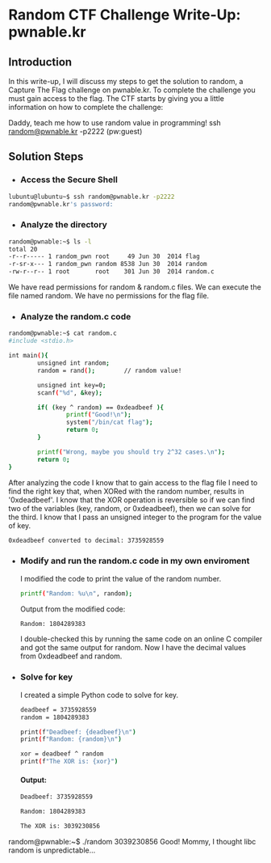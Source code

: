 # Random CTF Challenge Write-Up: pwnable.kr

## Introduction
In this write-up, I will discuss my steps to get the solution to random, a Capture The Flag challenge on pwnable.kr. To complete the challenge you must gain access to the flag. The CTF starts by giving you a little information on how to complete the challenge:

Daddy, teach me how to use random value in programming!
ssh random@pwnable.kr -p2222 (pw:guest)

## Solution Steps
+ ### Access the Secure Shell
```bash
lubuntu@lubuntu~$ ssh random@pwnable.kr -p2222
random@pwnable.kr's password:
```
+ ### Analyze the directory
```bash
random@pwnable:~$ ls -l
total 20
-r--r----- 1 random_pwn root     49 Jun 30  2014 flag
-r-sr-x--- 1 random_pwn random 8538 Jun 30  2014 random
-rw-r--r-- 1 root       root    301 Jun 30  2014 random.c
```
We have read permissions for random & random.c files. We can execute the file named             random. We have no permissions for the flag file.

+ ### Analyze the random.c code
```bash
random@pwnable:~$ cat random.c
#include <stdio.h>

int main(){
        unsigned int random;
        random = rand();        // random value!

        unsigned int key=0;
        scanf("%d", &key);

        if( (key ^ random) == 0xdeadbeef ){
                printf("Good!\n");
                system("/bin/cat flag");
                return 0;
        }

        printf("Wrong, maybe you should try 2^32 cases.\n");
        return 0;
}
```
After analyzing the code I know that to gain access to the flag file I need to find the right key that, when XORed with the random number, results in '0xdeadbeef'. I know that the XOR operation is reversible so if we can find two of the variables (key, random, or 0xdeadbeef), then we can solve for the third. I know that I pass an unsigned integer to the program for the value of key. 

```bash
0xdeadbeef converted to decimal: 3735928559
```
+ ### Modify and run the random.c code in my own enviroment
  I modified the code to print the value of the random number.
  ```bash
  printf("Random: %u\n", random);
  ```
  Output from the modified code:
  ```bash
  Random: 1804289383
  ```
  I double-checked this by running the same code on an online C compiler and got the same 
  output for random. Now I have the decimal values from 0xdeadbeef and random.

+ ### Solve for key
  I created a simple Python code to solve for key.
  ```bash
  deadbeef = 3735928559
  random = 1804289383

  print(f"Deadbeef: {deadbeef}\n")
  print(f"Random: {random}\n")

  xor = deadbeef ^ random 
  print(f"The XOR is: {xor}")
  ```
  #### Output:
  ```bash
  Deadbeef: 3735928559

  Random: 1804289383

  The XOR is: 3039230856
  ```
random@pwnable:~$ ./random
3039230856
Good!
Mommy, I thought libc random is unpredictable...
